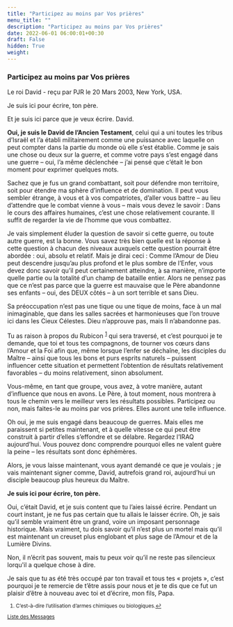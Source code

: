```yaml
---
title: "Participez au moins par Vos prières"
menu_title: ""
description: "Participez au moins par Vos prières"
date: 2022-06-01 06:00:01+00:30
draft: False
hidden: True
weight:
---
```

### Participez au moins par Vos prières

Le roi David - reçu par PJR le 20 Mars 2003, New York, USA.

Je suis ici pour écrire, ton père.

Et je suis ici parce que je veux écrire. David.

**Oui, je suis le David de l’Ancien Testament**, celui qui a uni toutes les tribus d’Israël et l’a établi militairement comme une puissance avec laquelle on peut compter dans la partie du monde où elle s’est établie. Comme je sais une chose ou deux sur la guerre, et comme votre pays s’est engagé dans une guerre – oui, l’a même déclenchée – j’ai pensé que c’était le bon moment pour exprimer quelques mots.

Sachez que je fus un grand combattant, soit pour défendre mon territoire, soit pour étendre ma sphère d’influence et de domination. Il peut vous sembler étrange, à vous et à vos compatriotes, d’aller vous battre – au lieu d’attendre que le combat vienne à vous – mais vous devez le savoir : Dans le cours des affaires humaines, c’est une chose relativement courante. Il suffit de regarder la vie de l’homme que vous combattez.

Je vais simplement éluder la question de savoir si cette guerre, ou toute autre guerre, est la bonne. Vous savez très bien quelle est la réponse à cette question à chacun des niveaux auxquels cette question pourrait être abordée : oui, absolu et relatif. Mais je dirai ceci : Comme l’Amour de Dieu peut descendre jusqu’au plus profond et le plus sombre de l’Enfer, vous devez donc savoir qu’il peut certainement atteindre, à sa manière, n’importe quelle partie ou la totalité d’un champ de bataille entier. Alors ne pensez pas que ce n’est pas parce que la guerre est mauvaise que le Père abandonne ses enfants – oui, des DEUX côtés – à un sort terrible et sans Dieu.

Sa préoccupation n’est pas une tique ou une tique de moins, face à un mal inimaginable, que dans les salles sacrées et harmonieuses que l’on trouve ici dans les Cieux Célestes. Dieu n’approuve pas, mais Il n’abandonne pas.

Tu as raison à propos du Rubicon <sup id="a1">[1](#f1)</sup> qui sera traversé, et c’est pourquoi je te demande, que toi et tous tes compagnons, de tourner vos cœurs dans l’Amour et la Foi afin que, même lorsque l’enfer se déchaîne, les disciples du Maître – ainsi que tous les bons et purs esprits naturels – puissent influencer cette situation et permettent l’obtention de résultats relativement favorables – du moins relativement, sinon absolument.

Vous-même, en tant que groupe, vous avez, à votre manière, autant d’influence que nous en avons. Le Père, à tout moment, nous montrera à tous le chemin vers le meilleur vers les résultats possibles. Participez ou non, mais faites-le au moins par vos prières. Elles auront une telle influence.

Oh oui, je me suis engagé dans beaucoup de guerres. Mais elles me paraissent si petites maintenant, et à quelle vitesse ce qui peut être construit à partir d’elles s’effondre et se délabre. Regardez l’IRAQ aujourd’hui. Vous pouvez donc comprendre pourquoi elles ne valent guère la peine – les résultats sont donc éphémères.

Alors, je vous laisse maintenant, vous ayant demandé ce que je voulais ; je vais maintenant signer comme, David, autrefois grand roi, aujourd’hui un disciple beaucoup plus heureux du Maître.

**Je suis ici pour écrire, ton père.**

Oui, c’était David, et je suis content que tu l’aies laissé écrire. Pendant un court instant, je ne fus pas certain que tu allais le laisser écrire. Oh, je sais qu’il semble vraiment être un grand, voire un imposant personnage historique. Mais vraiment, tu dois savoir qu’il n’est plus un mortel mais qu’il est maintenant un creuset plus englobant et plus sage de l’Amour et de la Lumière Divins.

Non, il n’écrit pas souvent, mais tu peux voir qu’il ne reste pas silencieux lorqu'il a quelque chose à dire.

Je sais que tu as été très occupé par ton travail et tous tes « projets », c’est pourquoi je te remercie de t’être assis pour nous et je te dis que ce fut un plaisir d’être à nouveau avec toi et d’écrire, mon fils, Papa.
<small>

1. <large id="f1"> C’est-à-dire l’utilisation d’armes chimiques ou biologiques.[↩](#a1)

[Liste des Messages](/fr-contemporary-messages/fr-contemporary-messages-by-date-order/fr-contemporary-messages-2003)